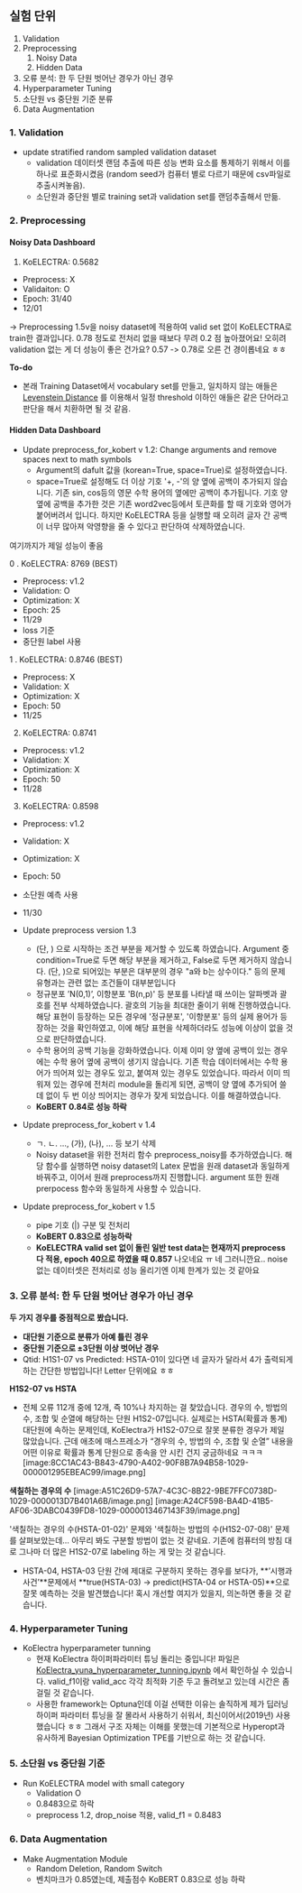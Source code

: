 ## 실험 단위

1. Validation
2. Preprocessing
   1. Noisy Data
   2. Hidden Data
3. 오류 분석: 한 두 단원 벗어난 경우가 아닌 경우
4. Hyperparameter Tuning
5. 소단원 vs 중단원 기준 분류
6. Data Augmentation

### 1. Validation

- update stratified random sampled validation dataset
  - validation 데이터셋 랜덤 추출에 따른 성능 변화 요소를 통제하기 위해서 이를 하나로 표준화시켰음 (random seed가 컴퓨터 별로 다르기 때문에 csv파일로 추출시켜놓음).
  - 소단원과 중단원 별로 training set과 validation set를 랜덤추출해서 만듦.

### 2. Preprocessing

#### Noisy Data Dashboard

1. KoELECTRA: 0.5682

- Preprocess: X
- Validaiton: O
- Epoch: 31/40
- 12/01

-> Preprocessing 1.5v을 noisy dataset에 적용하여 valid set 없이 KoELECTRA로 train한 결과입니다. 0.78 정도로 전처리 없을 때보다 무려 0.2 점 높아졌어요! 오히려 validation 없는 게 더 성능이 좋은 건가요? 0.57 -> 0.78로 오른 건 경이롭네요 ㅎㅎ

**To-do**

- 본래 Training Dataset에서 vocabulary set를 만들고, 일치하지 않는 애들은 [Levenstein Distance](https://lovit.github.io/nlp/2018/08/28/levenshtein_hangle/) 를 이용해서 일정 threshold 이하인 애들은 같은 단어라고 판단을 해서 치환하면 될 것 같음.

#### Hidden Data Dashboard

- Update preprocess_for_kobert v 1.2: Change arguments and remove spaces next to math symbols
  - Argument의 dafult 값을 (korean=True, space=True)로 설정하였습니다.
  - space=True로 설정해도 더 이상 기호 '+, -'의 양 옆에 공백이 추가되지 않습니다. 기존 sin, cos등의 영문 수학 용어의 옆에만 공백이 추가됩니다. 기호 양 옆에 공백을 추가한 것은 기존 word2vec등에서 토큰화를 할 때 기호와 영어가 붙어버려서 입니다. 하지만 KoELECTRA 등을 실행할 때 오히려 글자 간 공백이 너무 많아져 악영향을 줄 수 있다고 판단하여 삭제하였습니다.

여기까지가 제일 성능이 좋음

0 . KoELECTRA: 8769 (BEST)

- Preprocess: v1.2
- Validation: O
- Optimization: X
- Epoch: 25
- 11/29
- loss 기준
- 중단원 label 사용

1 . KoELECTRA: 0.8746 (BEST)

- Preprocess: X
- Validation: X
- Optimization: X
- Epoch: 50
- 11/25

2.  KoELECTRA: 0.8741

- Preprocess: v1.2
- Validation: X
- Optimization: X
- Epoch: 50
- 11/28

3. KoELECTRA: 0.8598

- Preprocess: v1.2
- Validation: X
- Optimization: X
- Epoch: 50
- 소단원 예측 사용
- 11/30

- Update preprocess version 1.3
  - (단, ) 으로 시작하는 조건 부분을 제거할 수 있도록 하였습니다. Argument 중 condition=True로 두면 해당 부분을 제거하고, False로 두면 제거하지 않습니다. (단, )으로 되어있는 부분은 대부분의 경우 "a와 b는 상수이다." 등의 문제 유형과는 관련 없는 조건들이 대부분입니다
  - 정규분포 ’N(0,1)’, 이항분포 'B(n,p)' 등 분포를 나타낼 때 쓰이는 알파벳과 괄호를 전부 삭제하였습니다. 괄호의 기능을 최대한 줄이기 위해 진행하였습니다. 해당 표현이 등장하는 모든 경우에 '정규분포', '이항분포' 등의 실제 용어가 등장하는 것을 확인하였고, 이에 해당 표현을 삭제하더라도 성능에 이상이 없을 것으로 판단하였습니다.
  - 수학 용어의 공백 기능을 강화하였습니다. 이제 이미 양 옆에 공백이 있는 경우에는 수학 용어 옆에 공백이 생기지 않습니다. 기존 학습 데이터에서는 수학 용어가 띄어져 있는 경우도 있고, 붙여져 있는 경우도 있었습니다. 따라서 이미 띄워져 있는 경우에 전처리 module을 돌리게 되면, 공백이 양 옆에 추가되어 쓸데 없이 두 번 이상 띄어지는 경우가 잦게 되었습니다. 이를 해결하였습니다.
  - **KoBERT 0.84로 성능 하락**
- Update preprocess_for_kobert v 1.4
  - ㄱ. ㄴ. …, (가), (나), … 등 보기 삭제
  - Noisy dataset을 위한 전처리 함수 preprocess_noisy를 추가하였습니다. 해당 함수를 실행하면 noisy dataset의 Latex 문법을 원래 dataset과 동일하게 바꿔주고, 이어서 원래 preprocess까지 진행합니다. argument 또한 원래 prerpocess 함수와 동일하게 사용할 수 있습니다.
- Update preprocess_for_kobert v 1.5
  - pipe 기호 (|) 구분 및 전처리
  - **KoBERT 0.83으로 성능하락**
  - **KoELECTRA valid set 없이 돌린 일반 test data는 현재까지 preprocess 다 적용, epoch 40으로 하였을 때 0.857** 나오네요 ㅠ 네 그러니깐요.. noise 없는 데이터셋은 전처리로 성능 올리기엔 이제 한계가 있는 것 같아요

### 3. 오류 분석: 한 두 단원 벗어난 경우가 아닌 경우

**두 가지 경우를 중점적으로 봤습니다.**

- **대단원 기준으로 분류가 아예 틀린 경우**
- **중단원 기준으로 ±3단원 이상 벗어난 경우**
- Qtid: H1S1-07 vs Predicted: HSTA-01이 있다면 네 글자가 달라서 4가 출력되게 하는 간단한 방법입니다! Letter 단위에요 ㅎㅎ

**H1S2-07 vs HSTA**

- 전체 오류 112개 중에 12개, 즉 10%나 차지하는 걸 찾았습니다.
  경우의 수, 방법의 수, 조합 및 순열에 해당하는 단원 H1S2-07입니다.
  실제로는 HSTA(확률과 통계) 대단원에 속하는 문제인데, KoElectra가 H1S2-07으로 잘못 분류한 경우가 제일 많았습니다.
  근데 애초에 매스프레소가 “경우의 수, 방법의 수, 조합 및 순열” 내용을 어떤 이유로 확률과 통계 단원으로 종속을 안 시킨 건지 궁금하네요 ㅋㅋㅋ
  [image:8CC1AC43-B843-4790-A402-90F8B7A94B58-1029-000001295EBEAC99/image.png]

**색칠하는 경우의 수**
[image:A51C26D9-57A7-4C3C-8B22-9BE7FFC0738D-1029-0000013D7B401A6B/image.png]
[image:A24CF598-BA4D-41B5-AF06-3DABC0439FD8-1029-0000013467143F39/image.png]

'색칠하는 경우의 수(HSTA-01-02)' 문제와 '색칠하는 방법의 수(H1S2-07-08)' 문제를 살펴보았는데… 아무리 봐도 구분할 방법이 없는 것 같네요. 기존에 컴퓨터의 방침 대로 그나마 더 많은 H1S2-07로 labeling 하는 게 맞는 것 같습니다.

- HSTA-04, HSTA-03 단원 간에 제대로 구분하지 못하는 경우를 보다가, **’시행과 사건’**문제에서 **true(HSTA-03) -> predict(HSTA-04 or HSTA-05)**으로 잘못 예측하는 것을 발견했습니다! 혹시 개선할 여지가 있을지, 의논하면 좋을 것 같습니다.

### 4. Hyperparameter Tuning

- KoElectra hyperparameter tunning
  - 현재 KoElectra 하이퍼파라미터 튜닝 돌리는 중입니다! 파일은 [KoElectra_yuna_hyperparameter_tunning.ipynb](https://github.com/YooGunWook/MATHPRESSO_NLP_Project/blob/working/KoElectra_yuna_hyperparameter_tunning.ipynb) 에서 확인하실 수 있습니다. valid_f1이랑 valid_acc 각각 최적화 기준 두고 돌려보고 있는데 시간은 좀 걸릴 것 같습니다.
  - 사용한 framework는 Optuna인데 이걸 선택한 이유는 솔직하게 제가 딥러닝 하이퍼 파라미터 튜닝을 잘 몰라서 사용하기 쉬워서, 최신이어서(2019년) 사용했습니다 ㅎㅎ 그래서 구조 자체는 이해를 못했는데 기본적으로 Hyperopt과 유사하게 Bayesian Optimization TPE를 기반으로 하는 것 같습니다.

### 5. 소단원 vs 중단원 기준

- Run KoELECTRA model with small category
  - Validation O
  - 0.8483으로 하락
  - preprocess 1.2, drop_noise 적용, valid_f1 = 0.8483

### 6. Data Augmentation

- Make Augmentation Module
  - Random Deletion, Random Switch
  - 벤치마크가 0.85였는데, 제출점수 KoBERT 0.83으로 성능 하락
